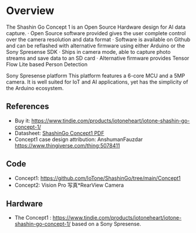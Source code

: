# Overview

The Shashin Go Concept 1 is an Open Source Hardware design for AI data capture.
· Open Source software provided gives the user complete control over the camera resolution and data format
· Software is available on Github and can be reflashed with alternative firmware using either Arduino or the Sony Spresense SDK
· Ships in camera mode, able to capture photo streams and save data to an SD card
· Alternative firmware provides Tensor Flow Lite based Person Detection

Sony Spresense platform 
This platform features a 6-core MCU and a 5MP camera.  It is well suited for IoT and AI applications, yet has the simplicity of the Arduino ecosystem.

## References

- Buy it: https://www.tindie.com/products/iotoneheart/iotone-shashin-go-concept-1/
- Datasheet: [ShashinGo Concept1 PDF](https://d3s5r33r268y59.cloudfront.net/datasheets/33639/2024-02-07-10-08-35/IoTone_Datasheet_ShashinGo_Concept1.pdf)
- Concept1 case design attribution: AnshumanFauzdar https://www.thingiverse.com/thing:5078411 

## Code

- Concept1: https://github.com/IoTone/ShashinGo/tree/main/Concept1
- Concept2: Vision Pro 写真*RearView Camera

## Hardware

- The Concept1 : https://www.tindie.com/products/iotoneheart/iotone-shashin-go-concept-1/ based on a Sony Spresense.

